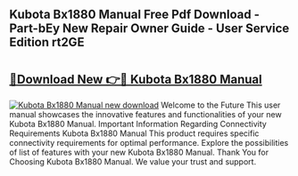 ## Kubota Bx1880 Manual Free Pdf Download - Part-bEy New Repair Owner Guide - User Service Edition rt2GE

# <h2><a href="http://bc9519.oget.top/?id=Kubota+Bx1880+Manual">🔗Download New 👉🔴 Kubota Bx1880 Manual</a></h2>

[![Kubota Bx1880 Manual new download](https://i.imgur.com/5g1atiW.png)](http://bc9519.oget.top/?id=Kubota+Bx1880+Manual)
Welcome to the Future This user manual showcases the innovative features and functionalities of your new Kubota Bx1880 Manual. Important Information Regarding Connectivity Requirements Kubota Bx1880 Manual This product requires specific connectivity requirements for optimal performance. Explore the possibilities of list of features with your new Kubota Bx1880 Manual. Thank You for Choosing Kubota Bx1880 Manual. We value your trust and support.
